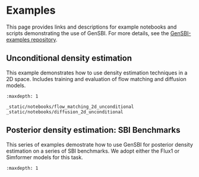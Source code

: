 # Examples


This page provides links and descriptions for example notebooks and scripts demonstrating the use of GenSBI. For more details, see the [GenSBI-examples repository](https://github.com/aurelio-amerio/GenSBI-examples).

<!-- ## Flow Matching

- [Flow Matching 2D Unconditional (Colab)](https://colab.research.google.com/github/aurelio-amerio/GenSBI-examples/blob/main/examples/flow_matching_2d_unconditional.ipynb): Demonstrates how to use flow matching in 2D.
- [Diffusion 2D Unconditional (Colab)](https://colab.research.google.com/github/aurelio-amerio/GenSBI-examples/blob/main/examples/diffusion_2d_unconditional.ipynb): Demonstrates how to use diffusion models in 2D.

## SBI Benchmarks

- `two_moons`: Contains benchmarks for the two-moons dataset using Flux1 and Simformer models.

These examples showcase training, evaluation, and visualization of flow matching models. -->

## Unconditional density estimation
This example demonstrates how to use density estimation techniques in a 2D space. 
Includes training and evaluation of flow matching and diffusion models.

```{toctree}
:maxdepth: 1

_static/notebooks/flow_matching_2d_unconditional
_static/notebooks/diffusion_2d_unconditional
```

## Posterior density estimation: SBI Benchmarks
This series of examples demostrate how to use GenSBI for posterior density estimation on a series of SBI benchmarks.
We adopt either the Flux1 or Simformer models for this task.

```{toctree}
:maxdepth: 1

```